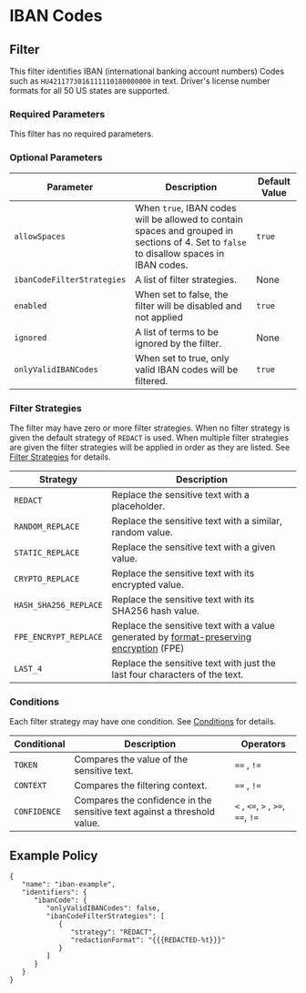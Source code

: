 # IBAN Codes

## Filter

This filter identifies IBAN (international banking account numbers) Codes such as `HU4211773016111110180000000` in text. Driver's license number formats for all 50 US states are supported.

### Required Parameters

This filter has no required parameters.

### Optional Parameters

| Parameter                  | Description                                                                                                                              | Default Value |
| -------------------------- | ---------------------------------------------------------------------------------------------------------------------------------------- | ------------- |
| `allowSpaces`              | When `true`, IBAN codes will be allowed to contain spaces and grouped in sections of 4. Set to `false` to disallow spaces in IBAN codes. | `true`        |
| `ibanCodeFilterStrategies` | A list of filter strategies.                                                                                                             | None          |
| `enabled`                  | When set to false, the filter will be disabled and not applied                                                                           | `true`        |
| `ignored`                  | A list of terms to be ignored by the filter.                                                                                             | None          |
| `onlyValidIBANCodes`       | When set to true, only valid IBAN codes will be filtered.                                                                                | `true`        |

### Filter Strategies

The filter may have zero or more filter strategies. When no filter strategy is given the default strategy of `REDACT` is used. When multiple filter strategies are given the filter strategies will be applied in order as they are listed. See [Filter Strategies](../../filter_strategies.md) for details.

| Strategy              | Description                                                                                                                                                  |
| --------------------- |--------------------------------------------------------------------------------------------------------------------------------------------------------------|
| `REDACT`              | Replace the sensitive text with a placeholder.                                                                                                               |
| `RANDOM_REPLACE`      | Replace the sensitive text with a similar, random value.                                                                                                     |
| `STATIC_REPLACE`      | Replace the sensitive text with a given value.                                                                                                               |
| `CRYPTO_REPLACE`      | Replace the sensitive text with its encrypted value.                                                                                                         |
| `HASH_SHA256_REPLACE` | Replace the sensitive text with its SHA256 hash value.                                                                                                       |
| `FPE_ENCRYPT_REPLACE` | Replace the sensitive text with a value generated by [format-preserving encryption](filter-strategies.md#fpe) (FPE) |
| `LAST_4`              | Replace the sensitive text with just the last four characters of the text.                                                                                   |

### Conditions

Each filter strategy may have one condition. See [Conditions](../../filter_strategies.md#filter-strategy-conditions) for details.

| Conditional  | Description                                                              | Operators                          |
| ------------ | ------------------------------------------------------------------------ | ---------------------------------- |
| `TOKEN`      | Compares the value of the sensitive text.                                | `==` , `!=`                        |
| `CONTEXT`    | Compares the filtering context.                                          | `==` , `!=`                        |
| `CONFIDENCE` | Compares the confidence in the sensitive text against a threshold value. | `<` , `<=`, `>` , `>=`, `==`, `!=` |

## Example Policy

```
{
   "name": "iban-example",
   "identifiers": {
      "ibanCode": {
         "onlyValidIBANCodes": false,
         "ibanCodeFilterStrategies": [
            {
               "strategy": "REDACT",
               "redactionFormat": "{{{REDACTED-%t}}}"
            }
         ]
      }
   }
}
```
